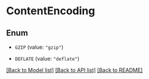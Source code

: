 # ContentEncoding

## Enum


* `GZIP` (value: `"gzip"`)

* `DEFLATE` (value: `"deflate"`)


[[Back to Model list]](../README.md#documentation-for-models) [[Back to API list]](../README.md#documentation-for-api-endpoints) [[Back to README]](../README.md)


